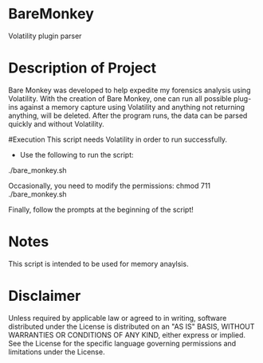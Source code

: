 # BareMonkey
Volatility plugin parser


# Description of Project

Bare Monkey was developed to help expedite my forensics analysis using Volatility. With the creation of Bare Monkey, one can run all possible plug-ins against a memory capture using Volatility and anything not returning anything, will be deleted. After the program runs, the data can be parsed quickly and without Volatility.

#Execution
This script needs Volatility in order to run successfully.

- Use the following to run the script:

./bare_monkey.sh


Occasionally, you need to modify the permissions: chmod 711 ./bare_monkey.sh

Finally, follow the prompts at the beginning of the script!

# Notes <br>

This script is intended to be used for memory anaylsis.

# Disclaimer <br>

Unless required by applicable law or agreed to in writing, software distributed under the License is distributed on an "AS IS" BASIS, WITHOUT WARRANTIES OR CONDITIONS OF ANY KIND, either express or implied. See the License for the specific language governing permissions and limitations under the License.
